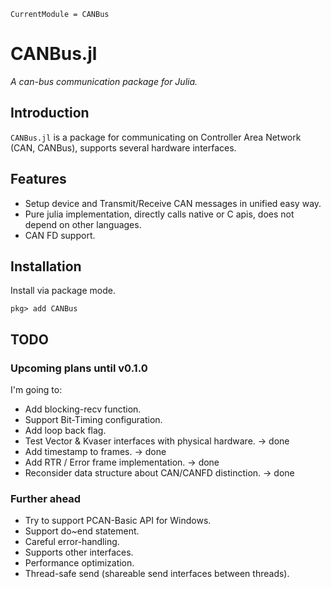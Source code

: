 ```@meta
CurrentModule = CANBus
```

# CANBus.jl

*A can-bus communication package for Julia.*

## Introduction

`CANBus.jl` is a package for communicating on Controller Area Network (CAN, CANBus), supports several hardware interfaces.

## Features

* Setup device and Transmit/Receive CAN messages in unified easy way.
* Pure julia implementation, directly calls native or C apis, does not depend on other languages.
* CAN FD support.

## Installation
Install via package mode.

```julia-repl
pkg> add CANBus
```

## TODO

### Upcoming plans until v0.1.0

I'm going to:
* Add blocking-recv function.
* Support Bit-Timing configuration.
* Add loop back flag.
* Test Vector & Kvaser interfaces with physical hardware. -> done
* Add timestamp to frames. -> done
* Add RTR / Error frame implementation. -> done
* Reconsider data structure about CAN/CANFD distinction. -> done

### Further ahead

* Try to support PCAN-Basic API for Windows.
* Support do~end statement.
* Careful error-handling.
* Supports other interfaces.
* Performance optimization.
* Thread-safe send (shareable send interfaces between threads).